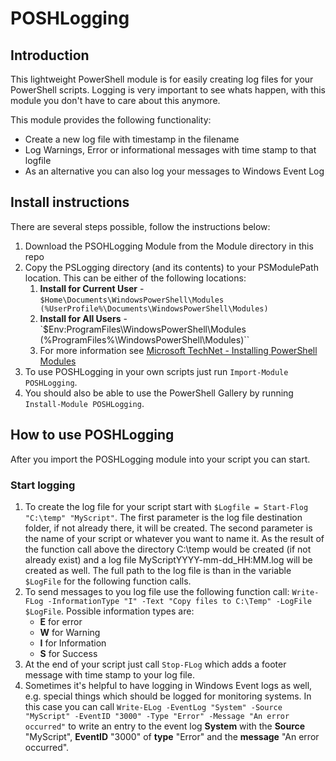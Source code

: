 # POSHLogging
## Introduction
This lightweight PowerShell module is for easily creating log files for your PowerShell scripts. Logging is very important to see whats happen, with this module you don't have to care about this anymore.

This module provides the following functionality:
- Create a new log file with timestamp in the filename
- Log Warnings, Error or informational messages with time stamp to that logfile
- As an alternative you can also log your messages to Windows Event Log

## Install instructions
There are several steps possible, follow the instructions below:

1. Download the PSOHLogging Module from the Module directory in this repo 
2. Copy the PSLogging directory (and its contents) to your PSModulePath location. This can be either of the following locations:
    1. **Install for Current User** - `$Home\Documents\WindowsPowerShell\Modules (%UserProfile%\Documents\WindowsPowerShell\Modules)`
    2. **Install for All Users** - `$Env:ProgramFiles\WindowsPowerShell\Modules (%ProgramFiles%\WindowsPowerShell\Modules)``
    3. For more information see [Microsoft TechNet - Installing PowerShell Modules](https://technet.microsoft.com/en-us/library/dd878350(v=vs.85).aspx)
3. To use POSHLogging in your own scripts just run `Import-Module POSHLogging`.
4. You should also be able to use the PowerShell Gallery by running `Install-Module POSHLogging`.

## How to use POSHLogging
After you import the POSHLogging module into your script you can start.
### Start logging
1. To create the log file for your script start with `$Logfile = Start-Flog "C:\temp" "MyScript"`. The first parameter is the log file destination folder, if not already there, it will be created. The second parameter is the name of your script or whatever you want to name it. As the result of the function call above the directory C:\temp would be created (if not already exist) and a log file MyScriptYYYY-mm-dd_HH:MM.log will be created as well. The full path to the log file is than in the variable `$LogFile` for the following function calls.
2. To send messages to you log file use the following function call: `Write-FLog -InformationType "I" -Text "Copy files to C:\Temp" -LogFile $LogFile`. Possible information types are:
    - **E** for error
    - **W** for Warning
    - **I** for Information
    - **S** for Success
3. At the end of your script just call `Stop-FLog` which adds a footer message with time stamp to your log file.
4. Sometimes it's helpful to have logging in Windows Event logs as well, e.g. special things which should be logged for monitoring systems. In this case you can call `Write-ELog -EventLog "System" -Source "MyScript" -EventID "3000" -Type "Error" -Message "An error occurred"` to write an entry to the event log **System** with the **Source** "MyScript", **EventID** "3000" of **type** "Error" and the **message**  "An error occurred".
